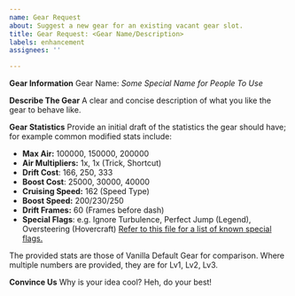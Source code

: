 ```yaml
---
name: Gear Request
about: Suggest a new gear for an existing vacant gear slot.
title: Gear Request: <Gear Name/Description>
labels: enhancement
assignees: ''

---
```


**Gear Information**
Gear Name: *Some Special Name for People To Use*

**Describe The Gear**
A clear and concise description of what you like the gear to behave like.

**Gear Statistics**
Provide an initial draft of the statistics the gear should have; for example common modified stats include:

- **Max Air:** 100000, 150000, 200000 
- **Air Multipliers:** 1x, 1x (Trick, Shortcut)
- **Drift Cost**: 166, 250, 333
- **Boost Cost**: 25000, 30000, 40000 
- **Cruising Speed:** 162 (Speed Type)
- **Boost Speed:** 200/230/250
- **Drift Frames:** 60 (Frames before dash)
- **Special Flags**: e.g. Ignore Turbulence, Perfect Jump (Legend), Oversteering (Hovercraft) 
[Refer to this file for a list of known special flags.](https://github.com/Sewer56/Sewer56.SonicRiders/blob/master/Sewer56.SonicRiders/Structures/Enums/ExtremeGearSpecialFlags.cs#L8)

The provided stats are those of Vanilla Default Gear for comparison. Where multiple numbers are provided, they are for Lv1, Lv2, Lv3.

**Convince Us**
Why is your idea cool? Heh, do your best!